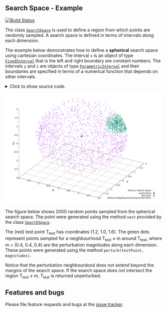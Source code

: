 ##  Search Space - Example
[![Build Status](https://travis-ci.com/simphotonics/simulated_annealing.svg?branch=main)](https://travis-ci.com/simphotonics/simulated_annealing)

The class [`SearchSpace`][SearchSpace] is used to define a region from which points are
randomly sampled. A search space is defined in terms of intervals along each dimension.

The example below demonstrates how to define a
**spherical** search space using cartesian coordinates.
The interval `x` is an object of type [`FixedInterval`][FixedInterval] that is the left and right boundary are constant numbers. The intervals `y` and `z` are objects of type [`ParametricInterval`][ParametricInterval]
and their boundaries are specified in terms of a numerical function that depends on other
intervals.

<details><summary> Click to show source code.</summary>

```Dart
import 'dart:io';
import 'dart:math';

import 'package:simulated_annealing/simulated_annealing.dart';

void main() async {
  // Defining a fixed interval.
  final radius = 2;
  final x = FixedInterval(-radius, radius);
  // Defining parametric intervals.
  final y = ParametricInterval(
    () => -sqrt(pow(radius, 2) - pow(x.next(), 2)),
    () => sqrt(pow(radius, 2) - pow(x.next(), 2)),
  );
  final z = ParametricInterval(
    () => -sqrt(pow(radius, 2) - pow(y.next(), 2) - pow(x.next(), 2)),
    () => sqrt(pow(radius, 2) - pow(y.next(), 2) - pow(x.next(), 2)),
  );

  // Defining a spherical search space.
  final space = SearchSpace([x, y, z]);

  print('Space sizes: ${space.size}.');

  final testPoint = [1.2, 1.0, 0.6];
  final magnitudes = [0.4, 0.4, 0.4];

  final sample = List<List<num>>.generate(2000, (_) => space.next());

  final perturbation = List<List<num>>.generate(
      500, (_) => space.perturb(testPoint, magnitudes));

  await File('../data/spheric_sample_space.dat').writeAsString(
    sample.export(),
  );
  await File('../data/perturbation.dat').writeAsString(
    perturbation.export(),
  );

  await File('../data/center_point.dat').writeAsString('''
    # Perturbation Centerpoint
    ${[centerPoint].export()}''');

  // The search space can be visualized by navigating to the folder
  // 'example/gnuplot_scripts' and running the commands:
  // # gnuplot
  // gnuplot> load 'sphere.gp'
}

```
</details>

![Spherical Search Space](https://raw.githubusercontent.com/simphotonics/simulated_annealing/main/example/plots/spherical_space.svg?sanitize=true)


The figure below shows 2000 random points sampled from the spherical search space.
The point were generated using the method `next` provided by the class [`SearchSpace`][SearchSpace].

The (red) test point T<sub>test</sub> has coordinates (1.2, 1.0, 1.6).
The green dots represent points sampled for a neighbourhood T<sub>test</sub> &pm; m around T<sub>test</sub>, where m&nbsp;=&nbsp;(0.4, 0.4, 0.4) are the perturbation magnitudes along each dimension.
These points were generated using the method `perturb(testPoint, magnitudes)`.

Notice that the perturbation neighbourdood does not extend beyond the margins of the
search space. If the search space does not intersect the region T<sub>test</sub> &pm; m,
T<sub>test</sub> is returned unperturbed.


## Features and bugs
Please file feature requests and bugs at the [issue tracker].

[issue tracker]: https://github.com/simphotonics/simulated_annealing/issues

[SearchSpace]: https://pub.dev/documentation/simulated_annealing/latest/simulated_annealing/SearchSpaceClass.html

[FixedInterval]: https://pub.dev/documentation/simulated_annealing/latest/simulated_annealing/FixedIntervalClass.html

[ParametricInterval]: https://pub.dev/documentation/simulated_annealing/latest/simulated_annealing/ParametricIntervalClass.html
